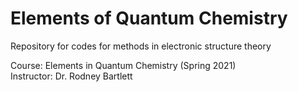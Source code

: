 # Elements of Quantum Chemistry

Repository for codes for methods in electronic structure theory

Course: Elements in Quantum Chemistry (Spring 2021)  
Instructor: Dr. Rodney Bartlett

